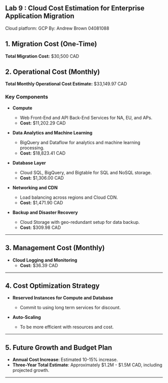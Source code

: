 ## Lab 9 : Cloud Cost Estimation for Enterprise Application Migration
Cloud platform: GCP
By: Andrew Brown 04081088


## 1. Migration Cost (One-Time)

**Total Migration Cost:** $30,500 CAD

## 2. Operational Cost (Monthly)

**Total Monthly Operational Cost Estimate:** $33,149.97 CAD

### Key Components

- **Compute**  
  - Web Front-End and API Back-End Services for NA, EU, and APs.
  - **Cost:** $11,202.29 CAD

- **Data Analytics and Machine Learning**  
  - BigQuery and Dataflow for analytics and machine learning processing.
  - **Cost:** $18,823.41 CAD

- **Database Layer**  
  - Cloud SQL, BigQuery, and Bigtable for SQL and NoSQL storage.
  - **Cost:** $1,306.00 CAD

- **Networking and CDN**  
  - Load balancing across regions and Cloud CDN.
  - **Cost:** $1,471.90 CAD

- **Backup and Disaster Recovery**  
  - Cloud Storage with geo-redundant setup for data backup.
  - **Cost:** $309.98 CAD

---

## 3. Management Cost (Monthly)

- **Cloud Logging and Monitoring**  
  - **Cost:** $36.39 CAD

---

## 4. Cost Optimization Strategy

- **Reserved Instances for Compute and Database**  
  - Commit to using long term services for discount.

- **Auto-Scaling**  
  - To be more efficient with resources and cost.

---

## 5. Future Growth and Budget Plan

- **Annual Cost Increase**: Estimated 10-15% increase.
- **Three-Year Total Estimate**: Approximately $1.2M - $1.5M CAD, including projected growth.

---
